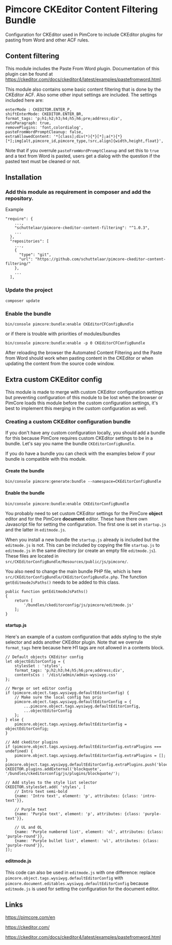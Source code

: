 # Pimcore CKEditor Content Filtering Bundle

Configuration for CKEditor used in PimCore to include CKEditor plugins for pasting from Word and other ACF rules.

## Content filtering

This module includes the Paste From Word plugin. Documentation of this plugin can be found at https://ckeditor.com/docs/ckeditor4/latest/examples/pastefromword.html.

This module also contains some basic content filtering that is done by the CKEditor ACF. Also some other input settings are included. The settings included here are:

```
enterMode : CKEDITOR.ENTER_P,
shiftEnterMode: CKEDITOR.ENTER_BR,
format_tags: 'p;h1;h2;h3;h4;h5;h6;pre;address;div',
autoParagraph: true,
removePlugins: 'font,colordialog',
pasteFromWordPromptCleanup: false,
extraAllowedContent: '*[class];div(*){*}[*];a(*){*}[*];img[alt,pimcore_id,pimcore_type,!src,align]{width,height,float}',
```

Note that if you overrule `pasteFromWordPromptCleanup` and set this to `true` and a text from Word is pasted, users get a dialog with the question if the pasted text must be cleaned or not.

## Installation

### Add this module as requirement in composer and add the repository.

Example
```
"require": {
    ...,
    "schuttelaar/pimcore-ckeditor-content-filtering": "^1.0.3",
    ...
  },
  "repositories": [
    ...,
    {
      "type": "git",
      "url": "https://github.com/schuttelaar/pimcore-ckeditor-content-filtering/"
    },
    ...
  ],
```
### Update the project

```
composer update
```

### Enable the bundle

```
bin/console pimcore:bundle:enable CKEditorCFConfigBundle
```

or if there is trouble with priorities of modules/bundles

```
bin/console pimcore:bundle:enable -p 0 CKEditorCFConfigBundle
```

After reloading the browser the Automated Content Filtering and the Paste from Word should work when pasting content in the CKEditor or when updating the content from the source code window.

## Extra custom CKEditor config

This module is made to merge with custom CKEditor configuration settings but preventing configuration of this module to be lost when the browser or PimCore loads this module before the custom configuration settings, it's best to implement this merging in the custom configuration as well.

### Creating a custom CKEditor configuration bundle

If you don't have any custom configuration locally, you should add a bundle for this because PimCore requires custom CKEditor settings to be in a bundle. Let's say you name the bundle `CKEditorConfigBundle`.

If you do have a bundle you can check with the examples below if your bundle is compatible with this module.

#### Create the bundle

```
bin/console pimcore:generate:bundle --namespace=CKEditorConfigBundle
```

#### Enable the bundle

```
bin/console pimcore:bundle:enable CKEditorConfigBundle
```

You probably need to set custom CKEditor settings for the PimCore **object** editor and for the PimCore **document** editor. These have there own Javascript file for setting the configuration. The first one is set in `startup.js` and the latter in `editmode.js`.

When you install a new bundle the `startup.js` already is included but the `editmode.js` is not. This can be included by copying the file `startup.js` to `editmode.js` in the same directory (or create an empty file `editmode.js`). These files are located in `src/CKEditorConfigBundle/Resources/public/js/pimcore/`.

You also need to change the main bundle PHP file, which is here `src/CKEditorConfigBundle/CKEditorConfigBundle.php`. The function `getEditmodeJsPaths()` needs to be added to this class.

```
public function getEditmodeJsPaths()
{
    return [
        '/bundles/ckeditorconfig/js/pimcore/editmode.js'
    ];
}
```

#### startup.js

Here's an example of a custom configuration that adds styling to the style selector and adds another CKEditor plugin. Note that we overrule `format_tags` here because here H1 tags are not allowed in a contents block.

```
// Default objects CKEditor config
let objectEditorConfig = {
    stylesSet : 'styles',
	format_tags: 'p;h2;h3;h4;h5;h6;pre;address;div',
	contentsCss : '/dist/admin/admin-wysiwyg.css'
};

// Merge or set editor config
if (pimcore.object.tags.wysiwyg.defaultEditorConfig) {
    // Make sure the local config has prio
    pimcore.object.tags.wysiwyg.defaultEditorConfig = {
        ...pimcore.object.tags.wysiwyg.defaultEditorConfig,
        ...objectEditorConfig
    };
} else {
    pimcore.object.tags.wysiwyg.defaultEditorConfig = objectEditorConfig;
}

// Add ckeditor plugins
if (pimcore.object.tags.wysiwyg.defaultEditorConfig.extraPlugins === undefined) {
    pimcore.object.tags.wysiwyg.defaultEditorConfig.extraPlugins = [];
}
pimcore.object.tags.wysiwyg.defaultEditorConfig.extraPlugins.push('blockquote');
CKEDITOR.plugins.addExternal('blockquote', '/bundles/ckeditorconfig/js/plugins/blockquote/');

// Add styles to the style list selector
CKEDITOR.stylesSet.add( 'styles', [
    // Intro text semi-bold
    {name: 'Intro text', element: 'p', attributes: {class: 'intro-text'}},

    // Purple text
    {name: 'Purple text', element: 'p', attributes: {class: 'purple-text'}},

    // UL and OL
    {name: 'Purple numbered list', element: 'ol', attributes: {class: 'purple-round'}},
    {name: 'Purple bullet list', element: 'ul', attributes: {class: 'purple-round'}},
]);
```

#### editmode.js

This code can also be used in `editmode.js` with one difference: replace `pimcore.object.tags.wysiwyg.defaultEditorConfig` with `pimcore.document.editables.wysiwyg.defaultEditorConfig` because `editmode.js` is used for setting the configuration for the document editor.

## Links

https://pimcore.com/en

https://ckeditor.com/

https://ckeditor.com/docs/ckeditor4/latest/examples/pastefromword.html